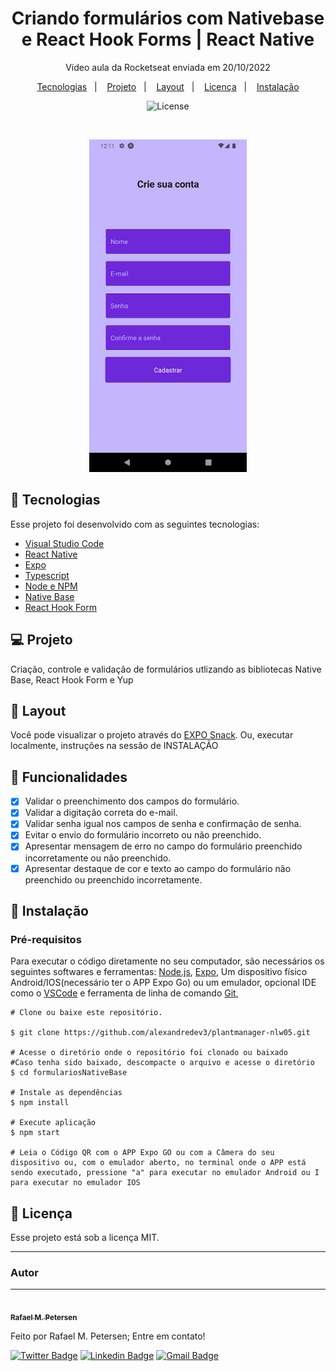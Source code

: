 <h1 align="center">  Criando formulários com Nativebase e React Hook Forms | React Native  </h1>

<p align="center">
Vídeo aula da Rocketseat enviada em 20/10/2022
</p>

<p align="center">
  <a href="#-tecnologias">Tecnologias</a>&nbsp;&nbsp;&nbsp;|&nbsp;&nbsp;&nbsp;
  <a href="#-projeto">Projeto</a>&nbsp;&nbsp;&nbsp;|&nbsp;&nbsp;&nbsp;
  <a href="#-layout">Layout</a>&nbsp;&nbsp;&nbsp;|&nbsp;&nbsp;&nbsp;
  <a href="#memo-licença">Licença</a>&nbsp;&nbsp;&nbsp;|&nbsp;&nbsp;&nbsp;
  <a href="#-instalação">Instalação</a>
</p>

<p align="center">
  <img alt="License" src="https://img.shields.io/static/v1?label=license&message=MIT&color=49AA26&labelColor=000000">
</p>

<br>

<p align="center">
  <img alt="screenshot" src="./assets/screenshot.png" width="50%">
</p>

## 🚀 Tecnologias

Esse projeto foi desenvolvido com as seguintes tecnologias:
- [Visual Studio Code](https://code.visualstudio.com/)
- [React Native](https://reactnative.dev/)
- [Expo](https://expo.dev)
- [Typescript](https://www.typescriptlang.org/)
- [Node e NPM](https://nodejs.org/)
- [Native Base](https://nativebase.io/)
- [React Hook Form](https://react-hook-form.com/)

## 💻 Projeto

Criação, controle e validação de formulários utlizando as bibliotecas Native Base, React Hook Form e Yup

## 🔖 Layout

Você pode visualizar o projeto através do [EXPO Snack](https://snack.expo.dev/@r.petersen/formulariosnativebase). Ou, executar localmente, instruções na sessão de INSTALAÇÃO

## 📄 Funcionalidades

- [x] Validar o preenchimento dos campos do formulário.
- [x] Validar a digitação correta do e-mail.
- [x] Validar senha igual nos campos de senha e confirmação de senha.
- [x] Evitar o envio do formulário incorreto ou não preenchido.
- [x] Apresentar mensagem de erro no campo do formulário preenchido incorretamente ou não preenchido.
- [x] Apresentar destaque de cor e texto ao campo do formulário não preenchido ou preenchido incorretamente.

## 📝 Instalação

### Pré-requisitos

Para executar o código diretamente no seu computador, são necessários os seguintes softwares e ferramentas:  [Node.js](https://nodejs.org/en/), [Expo](https://expo.io/), Um dispositivo físico Android/IOS(necessário ter o APP Expo Go) ou um emulador, opcional IDE como o [VSCode](https://code.visualstudio.com/) e ferramenta de linha de comando [Git](https://git-scm.com/),

```
# Clone ou baixe este repositório.

$ git clone https://github.com/alexandredev3/plantmanager-nlw05.git

# Acesse o diretório onde o repositório foi clonado ou baixado
#Caso tenha sido baixado, descompacte o arquivo e acesse o diretório
$ cd formulariosNativeBase

# Instale as dependências
$ npm install

# Execute aplicação
$ npm start

# Leia o Código QR com o APP Expo GO ou com a Câmera do seu dispositivo ou, com o emulador aberto, no terminal onde o APP está sendo executado, pressione "a" para executar no emulador Android ou I para executar no emulador IOS

```

## :memo: Licença

Esse projeto está sob a licença MIT.

---

### Autor
---

<a href="https://www.linkedin.com/in/rafael-petersen-ab827a14a/">
 <img style="border-radius: 50%;" src="https://github.com/rmpetersen86.png?size=100" width="100px; rounded" alt=""/>
 <br />
 <sub><b>Rafael M. Petersen</b></sub></a> <!-- <a href="https://www.linkedin.com/in/rafael-petersen-ab827a14a/" title="RMPetersen"></a> -->


Feito por Rafael M. Petersen; Entre em contato!

[![Twitter Badge](https://img.shields.io/badge/-@rafaelpetersen1-1ca0f1?style=flat-square&labelColor=1ca0f1&logo=twitter&logoColor=white&link=https://twitter.com/rafaelpetersen1)](https://twitter.com/rafaelpetersen1) [![Linkedin Badge](https://img.shields.io/badge/-Rafael-blue?style=flat-square&logo=Linkedin&logoColor=white&link=www.linkedin.com/in/rafael-petersen-ab827a14a)]( www.linkedin.com/in/rafael-petersen-ab827a14a) 
[![Gmail Badge](https://img.shields.io/badge/-rafael.petersen86@gmail.com-c14438?style=flat-square&logo=Gmail&logoColor=white&link=mailto:rafael.petersen86@gmail.com)](mailto:rafael.petersen86@gmail.com)
